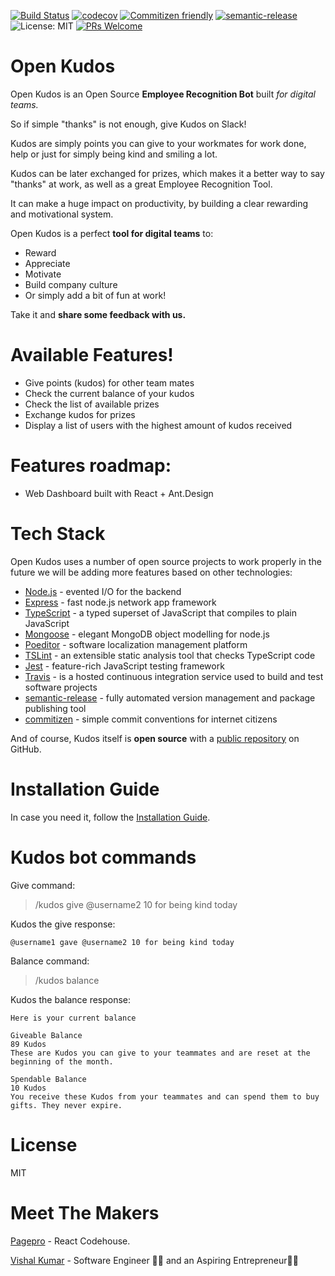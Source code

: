 [![Build Status](https://travis-ci.org/Pagepro/open-kudos.svg?branch=development)](https://travis-ci.org/Pagepro/open-kudos)
[![codecov](https://codecov.io/gh/Pagepro/open-kudos/branch/master/graph/badge.svg)](https://codecov.io/gh/Pagepro/open-kudos)
[![Commitizen friendly](https://img.shields.io/badge/commitizen-friendly-brightgreen.svg)](http://commitizen.github.io/cz-cli/)
[![semantic-release](https://img.shields.io/badge/%20%20%F0%9F%93%A6%F0%9F%9A%80-semantic--release-e10079.svg)](https://github.com/semantic-release/semantic-release)
![License: MIT](https://img.shields.io/badge/License-MIT-green.svg)
[![PRs Welcome](https://img.shields.io/badge/PRs-welcome-brightgreen.svg?style=flat-square)](http://makeapullrequest.com)

# Open Kudos

Open Kudos is an Open Source **Employee Recognition Bot** built *for digital teams.*

So if simple "thanks" is not enough, give Kudos on Slack! 

Kudos are simply points you can give to your workmates for work done, help or just for simply being kind and smiling a lot. 

Kudos can be later exchanged for prizes, which makes it a better way to say "thanks" at work, as well as a great Employee Recognition Tool. 
 
It can make a huge impact on productivity, by building a clear rewarding and motivational system.

Open Kudos is a perfect **tool for digital teams** to: 
- Reward
- Appreciate 
- Motivate
- Build company culture
- Or simply add a bit of fun at work! 

Take it and **share some feedback with us.**

# Available Features!

- Give points (kudos) for other team mates
- Check the current balance of your kudos
- Check the list of available prizes
- Exchange kudos for prizes
- Display a list of users with the highest amount of kudos received

# Features roadmap:

- Web Dashboard built with React + Ant.Design

# Tech Stack

Open Kudos uses a number of open source projects to work properly in the future we will be adding more features based on other technologies:

* [Node.js] - evented I/O for the backend
* [Express] - fast node.js network app framework 
* [TypeScript] - a typed superset of JavaScript that compiles to plain JavaScript
* [Mongoose] - elegant MongoDB object modelling for node.js
* [Poeditor] - software localization management platform 
* [TSLint] - an extensible static analysis tool that checks TypeScript code
* [Jest] - feature-rich JavaScript testing framework
* [Travis] - is a hosted continuous integration service used to build and test software projects
* [semantic-release] - fully automated version management and package publishing tool
* [commitizen] - simple commit conventions for internet citizens

And of course, Kudos itself is **open source** with a [public repository][kudos] on GitHub.

# Installation Guide

In case you need it, follow the [Installation Guide][guid].

# Kudos bot commands

Give command:

>/kudos give @username2 10 for being kind today


Kudos the give response:
```
@username1 gave @username2 10 for being kind today
```

Balance command:

>/kudos balance

Kudos the balance response:
```
Here is your current balance

Giveable Balance
89 Kudos
These are Kudos you can give to your teammates and are reset at the beginning of the month.

Spendable Balance
10 Kudos 
You receive these Kudos from your teammates and can spend them to buy gifts. They never expire.
```

# License

MIT 

# Meet The Makers

[Pagepro] - React Codehouse.

[Vishal Kumar] - Software Engineer 👨‍💻 and an Aspiring Entrepreneur👨‍💼


[Pagepro]: <https://pagepro.co/>
[Vishal Kumar]: <https://www.linkedin.com/in/the-vishal-kumar/>
[TypeScript]: <https://www.typescriptlang.org/>
[Node.js]: <http://nodejs.org>
[Express]: <http://expressjs.com>
[Mongoose]: <https://mongoosejs.com/>
[kudos]: <https://github.com/Pagepro/open-kudos>
[Poeditor]: <https://poeditor.com/>
[TSLint]: <https://palantir.github.io/tslint/>
[Jest]: <https://jestjs.io/>
[Travis]: <https://travis-ci.org/>
[guid]: <./INSTALLATION.md>
[semantic-release]: <https://github.com/semantic-release/semantic-release>
[commitizen]: <https://github.com/commitizen/cz-cli>
